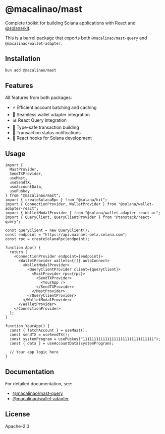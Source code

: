 # @macalinao/mast

Complete toolkit for building Solana applications with React and [@solana/kit](https://github.com/solana-developers/solana-web3.js-v2).

This is a barrel package that exports both `@macalinao/mast-query` and `@macalinao/wallet-adapter`.

## Installation

```bash
bun add @macalinao/mast
```

## Features

All features from both packages:
- ⚡ Efficient account batching and caching
- 🔐 Seamless wallet adapter integration
- 📊 React Query integration
- 🎯 Type-safe transaction building
- 🔔 Transaction status notifications
- 🎣 React hooks for Solana development

## Usage

```tsx
import { 
  MastProvider, 
  SendTXProvider, 
  useMast, 
  useSendTX,
  useAccountData,
  usePubkey 
} from "@macalinao/mast";
import { createSolanaRpc } from "@solana/kit";
import { ConnectionProvider, WalletProvider } from "@solana/wallet-adapter-react";
import { WalletModalProvider } from "@solana/wallet-adapter-react-ui";
import { QueryClient, QueryClientProvider } from "@tanstack/react-query";

const queryClient = new QueryClient();
const endpoint = "https://api.mainnet-beta.solana.com";
const rpc = createSolanaRpc(endpoint);

function App() {
  return (
    <ConnectionProvider endpoint={endpoint}>
      <WalletProvider wallets={[]} autoConnect>
        <WalletModalProvider>
          <QueryClientProvider client={queryClient}>
            <MastProvider rpc={rpc}>
              <SendTXProvider>
                <YourApp />
              </SendTXProvider>
            </MastProvider>
          </QueryClientProvider>
        </WalletModalProvider>
      </WalletProvider>
    </ConnectionProvider>
  );
}

function YourApp() {
  const { fetchAccount } = useMast();
  const sendTX = useSendTX();
  const systemProgram = usePubkey("11111111111111111111111111111111");
  const { data } = useAccountData(systemProgram);

  // Your app logic here
}
```

## Documentation

For detailed documentation, see:
- [@macalinao/mast-query](https://github.com/macalinao/use-solana-kit/tree/main/packages/mast-query)
- [@macalinao/wallet-adapter](https://github.com/macalinao/use-solana-kit/tree/main/packages/wallet-adapter)

## License

Apache-2.0
